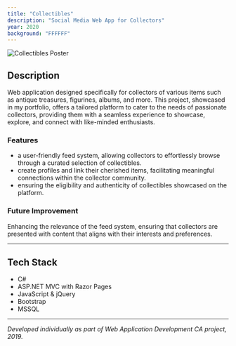 ```yaml
---
title: "Collectibles"
description: "Social Media Web App for Collectors"
year: 2020
background: "FFFFFF"
---
```

![Collectibles Poster](/assets/projects/collectibles_01.png)

## Description

Web application designed specifically for collectors of various items such as antique treasures, figurines, albums, and more. This project, showcased in my portfolio, offers a tailored platform to cater to the needs of passionate collectors, providing them with a seamless experience to showcase, explore, and connect with like-minded enthusiasts.

### Features
- a user-friendly feed system, allowing collectors to effortlessly browse through a curated selection of collectibles. 
- create profiles and link their cherished items, facilitating meaningful connections within the collector community.
- ensuring the eligibility and authenticity of collectibles showcased on the platform.

### Future Improvement
Enhancing the relevance of the feed system, ensuring that collectors are presented with content that aligns with their interests and preferences.

---

## Tech Stack
- C#
- ASP.NET MVC with Razor Pages
- JavaScript & jQuery
- Bootstrap
- MSSQL

---

*Developed individually as part of Web Application Development CA project, 2019.*
